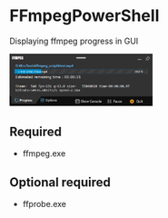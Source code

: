 # FFmpegPowerShell

Displaying ffmpeg progress in GUI

<img src="sample.png" width="50%" />

Required
--------------

* ffmpeg.exe

Optional required
--------------

* ffprobe.exe

